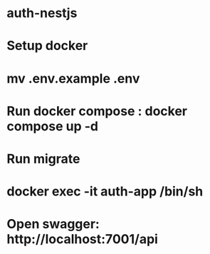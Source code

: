 # auth-nestjs

# Setup docker

# mv .env.example .env

# Run docker compose : docker compose up -d

# Run migrate

# docker exec -it auth-app /bin/sh

# Open swagger: http://localhost:7001/api

